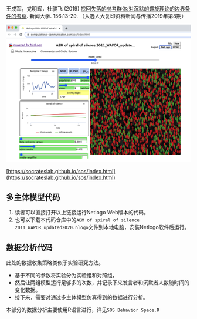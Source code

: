 王成军，党明辉，杜骏飞 (2019) [找回失落的参考群体:对沉默的螺旋理论的边界条件的考察](https://mall.cnki.net/magazine/Article/XWDX201904005.htm). 新闻大学. 156:13-29. （入选人大复印资料新闻与传播2019年第8期）


![](web.png)

[https://socrateslab.github.io/sos/index.html](https://socrateslab.github.io/sos/index.html)

## 多主体模型代码

1. 读者可以直接打开以上链接运行Netlogo Web版本的代码。
2. 也可以下载本代码仓库中的`ABM of spiral of silence 2011_WAPOR_updated2020.nlogo`文件到本地电脑，安装Netlogo软件后运行。


## 数据分析代码

此处的数据收集策略类似于实验研究方法。
- 基于不同的参数将实验分为实验组和对照组，
- 然后让两组模型运行足够多的次数，并记录下来发言者和沉默者人数随时间的变化数据。
- 接下来，需要对通过多主体模型仿真得到的数据进行分析。

本部分的数据分析主要使用R语言进行，详见``SOS Behavior Space.R``



